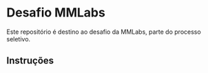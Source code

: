 # Desafio MMLabs

Este repositório é destino ao desafio da MMLabs, parte do processo seletivo.

## Instruções
